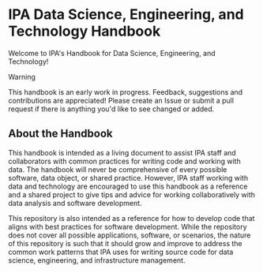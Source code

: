# IPA Data Science, Engineering, and Technology Handbook

Welcome to IPA's Handbook for Data Science, Engineering, and Technology!

> [!WARNING]
> This handbook is an early work in progress. Feedback, suggestions and
> contributions are appreciated! Please create an Issue or submit a pull request if
> there is anything you'd like to see changed or added.

## About the Handbook

This handbook is intended as a living document to assist IPA staff and collaborators
with common practices for writing code and working with data. The handbook will never be
comprehensive of every possible software, data object, or shared practice. However, IPA
staff working with data and technology are encouraged to use this handbook as a
reference and a shared project to give tips and advice for working collaboratively with
data analysis and software development.

This repository is also intended as a reference for how to develop code that aligns with
best practices for software development. While the repository does not cover all
possible applications, software, or scenarios, the nature of this repository is such
that it should grow and improve to address the common work patterns that IPA uses for
writing source code for data science, engineering, and infrastructure management.
